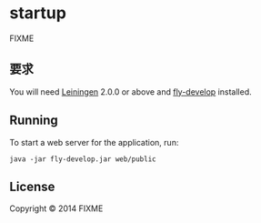 # startup

FIXME

## 要求

You will need [Leiningen][] 2.0.0 or above and [fly-develop][] installed.

[leiningen]: https://github.com/technomancy/leiningen
[fly-develop]: https://gihub.com/gfZeng/fly-develop

## Running

To start a web server for the application, run:

    java -jar fly-develop.jar web/public

## License

Copyright © 2014 FIXME
